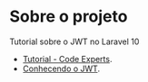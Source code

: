 # Sobre o projeto

Tutorial sobre o JWT no Laravel 10

- [Tutorial - Code Experts](https://www.youtube.com/watch?v=N1QQ1qQP0wo).
- [Conhecendo o JWT](https://www.youtube.com/watch?v=noke3sqRryw&list=PL73TuEpYuGGRgN35JyhpFOD4EscR4_-tI).
